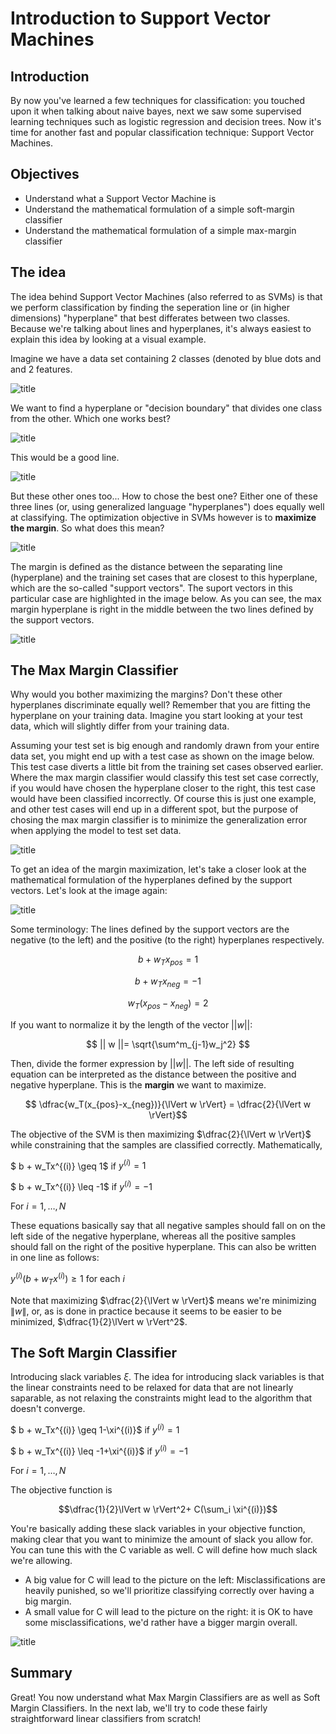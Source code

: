 
# Introduction to Support Vector Machines

## Introduction

By now you've learned a few techniques for classification: you touched upon it when talking about naive bayes, next we saw some supervised learning techniques such as logistic regression and decision trees. Now it's time for another fast and popular classification technique: Support Vector Machines.

## Objectives
- Understand what a Support Vector Machine is
- Understand the mathematical formulation of a simple soft-margin classifier
- Understand the mathematical formulation of a simple max-margin classifier

## The idea

The idea behind Support Vector Machines (also referred to as SVMs) is that we perform classification by finding the seperation line or (in higher dimensions) "hyperplane" that best differates between two classes. Because we're talking about lines and hyperplanes, it's always easiest to explain this idea by looking at a visual example.

Imagine we have a data set containing 2 classes (denoted by blue dots and and 2 features.

![title](SVM_1.png)

We want to find a hyperplane or "decision boundary" that divides one class from the other. Which one works best?

![title](SVM_3.png)

This would be a good line.

![title](SVM_2.png)

But these other ones too... How to chose the best one? Either one of these three lines (or, using generalized language "hyperplanes") does equally well at classifying. The optimization objective in SVMs however is to **maximize the margin**. So what does this mean?

![title](SVM_4.png)

The margin is defined as the distance between the separating line (hyperplane) and the training set cases that are closest to this hyperplane, which are the so-called "support vectors". The suport vectors in this particular case are highlighted in the image below. As you can see, the max margin hyperplane is right in the middle between the two lines defined by the support vectors.

![title](SVM_fin.png)

## The Max Margin Classifier

Why would you bother maximizing the margins? Don't these other hyperplanes discriminate equally well? Remember that you are fitting the hyperplane on your training data. Imagine you start looking at your test data, which will slightly differ from your training data.

Assuming your test set is big enough and randomly drawn from your entire data set, you might end up with a test case as shown on the image below. This test case diverts a little bit from the training set cases observed earlier. Where the max margin classifier would classify this test set case correctly, if you would have chosen the hyperplane closer to the right, this test case would have been classified incorrectly. Of course this is just one example, and other test cases will end up in a different spot, but the purpose of chosing the max margin classifier is to minimize the generalization error when applying the model to test set data.

![title](SVM_test2.png)

To get an idea of the margin maximization, let's take a closer look at the mathematical formulation of the hyperplanes defined by the support vectors. Let's look at the image again:

![title](SVM_fin.png)

Some terminology: The lines defined by the support vectors are the negative (to the left) and the positive (to the right) hyperplanes respectively.


$$ b + w_Tx_{pos} =1$$

$$ b + w_Tx_{neg} =-1$$

$$ w_T(x_{pos}-x_{neg}) = 2$$

If you want to normalize it by the length of the vector $||w||$:

$$ || w ||= \sqrt{\sum^m_{j-1}w_j^2} $$

Then, divide the former expression by $||w||$. The left side of resulting equation can be interpreted as the distance between the positive and negative hyperplane. This is the **margin** we want to maximize.

$$ \dfrac{w_T(x_{pos}-x_{neg})}{\lVert w \rVert} = \dfrac{2}{\lVert w \rVert}$$

The objective of the SVM is then maximizing $\dfrac{2}{\lVert w \rVert}$ while constraining that the samples are classified correctly. Mathematically,

$ b + w_Tx^{(i)} \geq 1$  if $y ^{(i)} = 1$

$ b + w_Tx^{(i)} \leq -1$  if $y ^{(i)} = -1$

For $i= 1,\ldots ,N$

These equations basically say that all negative samples should fall on on the left side of the negative hyperplane, whereas all the positive samples should fall on the right of the positive hyperplane. This can also be written in one line as follows:

$y ^{(i)} (b + w_Tx^{(i)} )\geq 1$  for each $i$

Note that maximizing $\dfrac{2}{\lVert w \rVert}$ means we're minimizing $\lVert w \rVert$, or, as is done in practice because it seems to be easier to be minimized, $\dfrac{1}{2}\lVert w \rVert^2$.

## The Soft Margin Classifier

Introducing slack variables $\xi$. The idea for introducing slack variables is that the linear constraints need to be relaxed for data that are not linearly saparable, as not relaxing the constraints might lead to the algorithm that doesn't converge. 


$ b + w_Tx^{(i)} \geq 1-\xi^{(i)}$  if $y ^{(i)} = 1$

$ b + w_Tx^{(i)} \leq -1+\xi^{(i)}$  if $y ^{(i)} = -1$

For $i= 1,\ldots ,N$


The objective function is 

 $$\dfrac{1}{2}\lVert w \rVert^2+ C(\sum_i \xi^{(i)})$$

You're basically adding these slack variables in your objective function, making clear that you want to minimize the amount of slack you allow for. You can tune this with the C variable as well. C will define how much slack we're allowing.

- A big value for C will lead to the picture on the left: Misclassifications are heavily punished, so we'll prioritize classifying correctly over having a big margin.
- A small value for C will lead to the picture on the right: it is OK to have some misclassifications, we'd rather have a bigger margin overall. 

![title](SVM_C.png)

## Summary 

Great! You now understand what Max Margin Classifiers are as well as Soft Margin Classifiers. In the next lab, we'll try to code these fairly straightforward linear classifiers from scratch!
